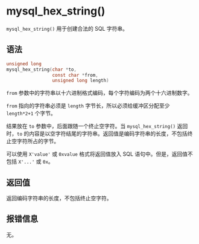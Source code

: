 mysql_hex_string() 
=======================================

`mysql_hex_string()` 用于创建合法的 SQL 字符串。

语法 
-----------------------

```c
unsigned long
mysql_hex_string(char *to,
                 const char *from,
                 unsigned long length)
```



`from` 参数中的字符串以十六进制格式编码，每个字符编码为两个十六进制数字。

`from` 指向的字符串必须是 `length` 字节长，所以必须给缓冲区分配至少 `length*2+1` 个字节。

结果放在 `to` 参数中，后面跟随一个终止空字符。当 `mysql_hex_string()` 返回时，`to` 的内容是以空字符结尾的字符串。返回值是编码字符串的长度，不包括终止空字符所占的字节。

可以使用 `X'value'` 或 `0xvalue` 格式将返回值放入 SQL 语句中。但是，返回值不包括 `X'...'` 或 `0x`。

返回值 
------------------------

返回编码字符串的长度，不包括终止空字符。

报错信息 
-------------------------

无。

